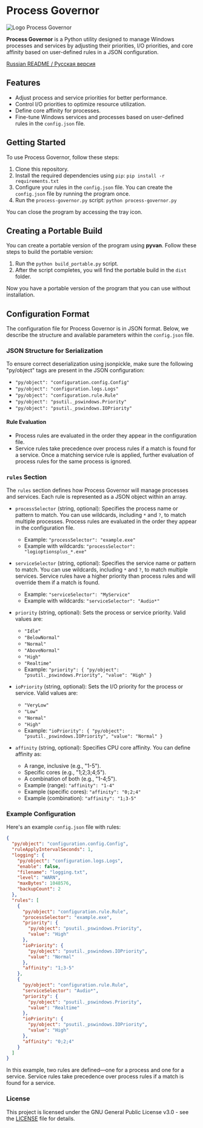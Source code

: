 # Process Governor

![Logo Process Governor](src/resource/favicon.ico)

**Process Governor** is a Python utility designed to manage Windows processes and services by adjusting their
priorities, I/O priorities, and core affinity based on user-defined rules in a JSON configuration.

[Russian README / Русская версия](README.ru.md)

## Features

- Adjust process and service priorities for better performance.
- Control I/O priorities to optimize resource utilization.
- Define core affinity for processes.
- Fine-tune Windows services and processes based on user-defined rules in the `config.json` file.

## Getting Started

To use Process Governor, follow these steps:

1. Clone this repository.
2. Install the required dependencies using `pip`: `pip install -r requirements.txt`
3. Configure your rules in the `config.json` file. You can create the `config.json` file by running the program once.
4. Run the `process-governor.py` script: `python process-governor.py`

You can close the program by accessing the tray icon.

## Creating a Portable Build

You can create a portable version of the program using **pyvan**. Follow these steps to build the portable version:

1. Run the `python build_portable.py` script.
2. After the script completes, you will find the portable build in the `dist` folder.

Now you have a portable version of the program that you can use without installation.

## Configuration Format

The configuration file for Process Governor is in JSON format. Below, we describe the structure and available parameters
within the `config.json` file.

### JSON Structure for Serialization

To ensure correct deserialization using jsonpickle, make sure the following "py/object" tags are present in the JSON
configuration:

- `"py/object": "configuration.config.Config"`
- `"py/object": "configuration.logs.Logs"`
- `"py/object": "configuration.rule.Rule"`
- `"py/object": "psutil._pswindows.Priority"`
- `"py/object": "psutil._pswindows.IOPriority"`

#### Rule Evaluation

- Process rules are evaluated in the order they appear in the configuration file.
- Service rules take precedence over process rules if a match is found for a service. Once a matching service rule is
  applied, further evaluation of process rules for the same process is ignored.

### `rules` Section

The `rules` section defines how Process Governor will manage processes and services. Each rule is represented as a JSON
object within an array.

- `processSelector` (string, optional): Specifies the process name or pattern to match. You can use wildcards,
  including `*` and `?`, to match multiple processes. Process rules are evaluated in the order they appear in the
  configuration
  file.
    - Example: `"processSelector": "example.exe"`
    - Example with wildcards: `"processSelector": "logioptionsplus_*.exe"`

- `serviceSelector` (string, optional): Specifies the service name or pattern to match. You can use wildcards,
  including `*` and `?`, to match multiple services. Service rules have a higher priority than process rules and will
  override them if a match is found.
    - Example: `"serviceSelector": "MyService"`
    - Example with wildcards: `"serviceSelector": "Audio*"`

- `priority` (string, optional): Sets the process or service priority. Valid values are:
    - `"Idle"`
    - `"BelowNormal"`
    - `"Normal"`
    - `"AboveNormal"`
    - `"High"`
    - `"Realtime"`
    - Example: `"priority": { "py/object": "psutil._pswindows.Priority", "value": "High" }`

- `ioPriority` (string, optional): Sets the I/O priority for the process or service. Valid values are:
    - `"VeryLow"`
    - `"Low"`
    - `"Normal"`
    - `"High"`
    - Example: `"ioPriority": { "py/object": "psutil._pswindows.IOPriority", "value": "Normal" }`

- `affinity` (string, optional): Specifies CPU core affinity. You can define affinity as:
    - A range, inclusive (e.g., "1-5").
    - Specific cores (e.g., "1;2;3;4;5").
    - A combination of both (e.g., "1-4;5").
    - Example (range): `"affinity": "1-4"`
    - Example (specific cores): `"affinity": "0;2;4"`
    - Example (combination): `"affinity": "1;3-5"`

### Example Configuration

Here's an example `config.json` file with rules:

```json
{
  "py/object": "configuration.config.Config",
  "ruleApplyIntervalSeconds": 1,
  "logging": {
    "py/object": "configuration.logs.Logs",
    "enable": false,
    "filename": "logging.txt",
    "level": "WARN",
    "maxBytes": 1048576,
    "backupCount": 2
  },
  "rules": [
    {
      "py/object": "configuration.rule.Rule",
      "processSelector": "example.exe",
      "priority": {
        "py/object": "psutil._pswindows.Priority",
        "value": "High"
      },
      "ioPriority": {
        "py/object": "psutil._pswindows.IOPriority",
        "value": "Normal"
      },
      "affinity": "1;3-5"
    },
    {
      "py/object": "configuration.rule.Rule",
      "serviceSelector": "Audio*",
      "priority": {
        "py/object": "psutil._pswindows.Priority",
        "value": "Realtime"
      },
      "ioPriority": {
        "py/object": "psutil._pswindows.IOPriority",
        "value": "High"
      },
      "affinity": "0;2;4"
    }
  ]
}
```

In this example, two rules are defined—one for a process and one for a service. Service rules take precedence over
process rules if a match is found for a service.

### License

This project is licensed under the GNU General Public License v3.0 - see the [LICENSE](LICENSE) file for details.